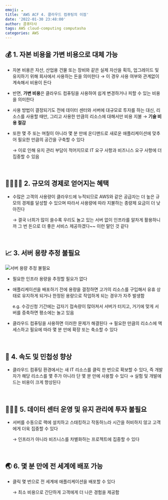```yaml
---
emoji: ☁️
title: 'AWS ACF 4. 클라우드 컴퓨팅의 이점'
date: '2022-01-30 23:48:00'
author: 콤퓨타샤
tags: AWS cloud-computing computasha
categories: AWS
---
```



## 💰 1. 자본 비용을 가변 비용으로 대체 가능
- 자본 비용은 자산, 산업용 건물 또는 장비와 같은 실제 자산을 획득, 업그레이드 및 유지하기 위해 회사에서 사용하는 돈을 의미한다 → 이 경우 사용 여부와 관계없이 계속해서 비용이 든다  

- 반면, **가변 비용**은 클라우드 컴퓨팅을 사용하여 쉽게 변경하거나 피할 수 있는 비용을 의미한다
- 사용 방법이 결정되기도 전에 데이터 센터와 서버에 대규모로 투자를 하는 대신, 리소스를 사용할 때만, 그리고 사용한 만큼의 리소스에 대해서만 비용 지불 → **기술 비용 절감**
- 또한 몇 주 또는 며칠이 아니라 몇 분 만에 온디맨드로 새로운 애플리케이션에 맞추어 필요한 만큼의 공간을 구축할 수 있다  

    →   이로 인해 유지 관리 부담이 적어지므로 IT 요구 사항과 비즈니스 요구 사항에 더 집중할 수 있음

<br>

## 👨‍👩‍👧‍👧 2. 규모의 경제로 얻어지는 혜택

- 수많은 고객의 사용량이 클라우드에 누적되므로 AWS와 같은 공급자는 더 높은 규모의 경제를 달성할 수 있으며 따라서 사용량에 따라 지불하는 종량제 요금이 더 낮아진다 

    →   결국 너희가 많이 쓸수록 우리도 놀고 있는 서버 없이 인프라를 알차게 활용하니까 그 번 돈으로 더 좋은 서비스 제공하겠다~~ 이런 말인 것 같다

<br>

## 📈 3. 서버 용량 추정 불필요
![서버 용량 추정 불필요](/30.png)
- 필요한 인프라 용량을 추정할 필요가 없다  

- 애플리케이션을 배포하기 전에 용량을 결정하면 고가의 리소스를 구입해서 유휴 상태로 유지하게 되거나 한정된 용량으로 작업하게 되는 경우가 자주 발생함  

    e.g. 수강신청 기간에는 갑자기 접속량이 많아져서 서버가 터지고, 거기에 맞게 서버를 증축하면 평소에는 놀고 있음
- 클라우드 컴퓨팅을 사용하면 이러한 문제가 해결된다 → 필요한 만큼의 리소스에 액세스하고 필요에 따라 몇 분 만에 확장 또는 축소할 수 있다

<br>

## 🚄 4. 속도 및 민첩성 향상
- 클라우드 컴퓨팅 환경에서는 새 IT 리소스를 클릭 한 번으로 확보할 수 있다, 즉 개발자가 해당 리소스를 몇 주가 아니라 단 몇 분 만에 사용할 수 있다 → 실험 및 개발에 드는 비용이 크게 향상된다

<br>

## 👨🏻‍💻 5. 데이터 센터 운영 및 유지 관리에 투자 불필요
- 서버를 수동으로 랙에 설치하고 스태킹하고 작동하느라 시간을 허비하지 않고 고객에게 더욱 집중할 수 있다

    → 인프라가 아니라 비즈니스를 차별화하는 프로젝트에 집중할 수 있다

<br>

## 🌏 6. 몇 분 만에 전 세계에 배포 가능
- 클릭 몇 번으로 전 세계에 애플리케이션을 배포할 수 있다
    
    → 최소 비용으로 간단하게 고객에게 더 나은 경험을 제공함

<br><br>

```toc

```
